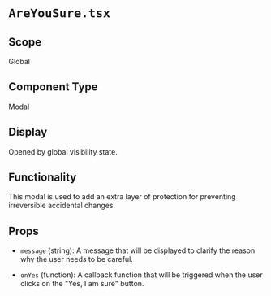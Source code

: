 # `AreYouSure.tsx`

## Scope

Global

## Component Type

Modal

## Display

Opened by global visibility state.

## Functionality

This modal is used to add an extra layer of protection for preventing irreversible accidental changes.

## Props

- `message` (string): A message that will be displayed to clarify the reason why the user needs to be careful.

- `onYes` (function): A callback function that will be triggered when the user clicks on the "Yes, I am sure" button.
